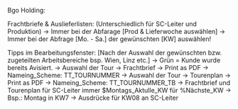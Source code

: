 Bgo Holding:

Frachtbriefe & Auslieferlisten: (Unterschiedlich für SC-Leiter und Produktion)
-> Immer bei der Abfarage [Prod & Lieferwoche auswählen]
-> Immer bei der Abfrage [Mo. - Sa.] der gewünschten [KW] auswählen!


Tipps im Bearbeitungsfenster: [Nach der Auswahl der gewünschten bzw. zugeteilten Arbeitsbereiche bsp. Wien, Linz etc.]
-> Grün = Kunde wurde bereits Avisiert.
-> Auswahl der Tour -> Frachtbrief -> Print as PDF -> Nameing_Scheme: TT_TOURNUMMER
-> Auswahl der Tour -> Tourenplan -> Print as PDF -> Nameing_Scheme: TT_TOURNUMMER_TB
-> Frachtbrief und Tourenplan für SC-Leiter immer $Montags_Aktulle_KW für %Nächste_KW -> Bsp.: Montag in KW7 -> Ausdrücke für KW08 an SC-Leiter